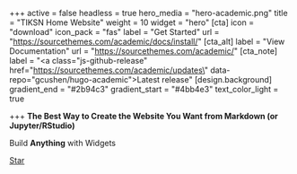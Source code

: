 +++
active = false
headless = true
hero_media = "hero-academic.png"
title = "TIKSN Home Website"
weight = 10
widget = "hero"
[cta]
icon = "download"
icon_pack = "fas"
label = "Get Started"
url = "https://sourcethemes.com/academic/docs/install/"
[cta_alt]
label = "View Documentation"
url = "https://sourcethemes.com/academic/"
[cta_note]
label = "<a class=\"js-github-release\" href=\"https://sourcethemes.com/academic/updates\" data-repo=\"gcushen/hugo-academic\">Latest release<!-- V --></a>"
[design.background]
gradient_end = "#2b94c3"
gradient_start = "#4bb4e3"
text_color_light = true

+++
**The Best Way to Create the Website You Want from Markdown (or Jupyter/RStudio)**

Build **Anything** with Widgets

<span style="text-shadow: none;"><a class="github-button" href="https://github.com/gcushen/hugo-academic" data-icon="octicon-star" data-size="large" data-show-count="true" aria-label="Star this on GitHub">Star</a><script async defer src="https://buttons.github.io/buttons.js"></script></span>